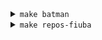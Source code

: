 <details>
<summary><code>make batman</code></summary>

<center>
<a href="http://fdelmazo.github.io/">
<img src="https://github.com/fdelmazo/fdelmazo/raw/master/batman.gif" />
</a>
</center>
</details>

<details>
<summary><code>make repos-fiuba</code></summary>

<div class="highlight highlight-zsh">
<pre>

-- -- -- -- -- -- -- -- -- -- -- -- -- -- -- -- - +---------------------------------------------+
-- -- -- -- -- -- -- -- -- -- -- -- -- -- -- -- - | Giladas de FIUBA que me gusta como quedaron |
-- -- -- -- -- -- -- -- -- -- -- -- -- -- -- -- - +---------------------------------------------+

-- -- -- -- -- -- -- -- -- -- -- -- -- -- -- -- -- -- -- +------------+     +-----------+
-- -- -- -- -- -- -- -- -- -- -- -- -- -- -- -- -- -- -- | [FIUBA-Plan][1] | --- | [FIUBA-Map][2] |
-- -- -- -- -- -- -- -- -- -- -- -- -- -- -- -- -- -- -- +------------+     +-----------+

+-------------------------------------------+     +----------------------------------------------+     +------------------------------------+
|                Física II A                |     |             Matemática Discreta              |     |    Algoritmos y Programación II    |
|           [(PDF bien armado...)][3]            | --> |          [(Demostraciones de final)][4]           | --> | [(Explicación División y Conquista)][5] |
+-------------------------------------------+     +----------------------------------------------+     +------------------------------------+

+-------------------------------------------+     +----------------------------------------------+     +------------------------------------+
|            Teoría de Algoritmos           |     |        Algoritmos y Programación III         |     |        Teoría de Lenguaje          |
|           [(Programación Dinámica)][6]         | --> | [(Rejunte de todos los finales desde el 2017)][7] | --> |       [(Proyecto Integrador)][8]        |
+-------------------------------------------+     +----------------------------------------------+     +------------------------------------+

+-------------------------------------------+     +----------------------------------------------+     +------------------------------------+
|         Estructura del Computador         |     |            Organización de Datos             |     |        Sistemas Operativos         |
| [(Herramienta para estudiar para el final)][9] |     |                    [(TPs)][10]                     |     |       [(Resumen para parcial)][12]       |
|                                           | --> |      [(Ejercicios de parcial resueltos)][11]       | --> |                                    |
+-------------------------------------------+     +----------------------------------------------+     +------------------------------------+


-- -- -- -- -- -- -- -- -- -- -- -- -- -- -- -- - +---------------------------------------------+
-- -- -- -- -- -- -- -- -- -- -- -- -- -- -- -- - |                 [¿Ya me recibí?][13]              |
-- -- -- -- -- -- -- -- -- -- -- -- -- -- -- -- - +---------------------------------------------+
</pre>
</div>

</details>

<!--
https://dot-to-ascii.ggerganov.com/
graph {
    rankdir = LR;
    "FIUBA-Plan" --  "FIUBA-Map"
}
graph {
    "Giladas de FIUBA que me gusta como quedaron"
}

digraph {
    rankdir = LR;

    "Física II A\n(PDF bien armado...)" -> "Matemática Discreta\n(Demostraciones de final)" -> "Algoritmos y Programación II\n(Explicación División y Conquista)"

    "Teoría de Lenguaje\n(Proyecto Integrador)" ->  "Algoritmos y Programación III\n(Rejunte de todos los finales desde el 2017)" -> "Teoría de Algoritmos\n(Programación dinámica)"

    "Estructura del Computador\n(Herramienta para estudiar para el final)" -> "Organización de Datos\n(TPs)\n(Ejercicios de parcial resueltos)" -> "Sistemas Operativos\n(Resumen para parcial)"

    "¿Ya me recibí?"
}
-->

[1]: https://fdelmazo.github.io/FIUBA-Plan/
[2]: https://fdelmazo.github.io/FIUBA-Map/
[3]: https://gist.github.com/FdelMazo/a47f318d3111aaa63d09f445b5022024
[4]: https://gist.github.com/FdelMazo/e00d69fcfeaa2fe66a32cd44cf6d2672
[5]: https://gist.github.com/FdelMazo/838af5060c85b28e381ac21c02fbba08
[6]: https://gist.github.com/FdelMazo/691bdff48a9a4ecbc5d768b45b048b93
[7]: https://github.com/FdelMazo/7507-Algo3
[8]: https://github.com/FdelMazo/cl-aristid
[9]: https://fdelmazo.github.io/figure-610/
[10]: https://fdelmazo.github.io/7506-Datos/
[11]: https://crossnox.github.io/7506-OD2/
[12]: https://gist.github.com/FdelMazo/67b0a8e1be52e8f0045636ea15449d41
[13]: https://fdelmazo.github.io/yamerecibi/
